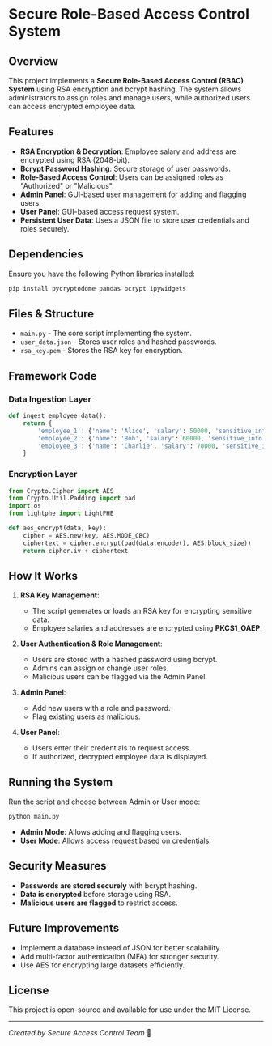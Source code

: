 # Secure Role-Based Access Control System

## Overview
This project implements a **Secure Role-Based Access Control (RBAC) System** using RSA encryption and bcrypt hashing. The system allows administrators to assign roles and manage users, while authorized users can access encrypted employee data.

## Features
- **RSA Encryption & Decryption**: Employee salary and address are encrypted using RSA (2048-bit).
- **Bcrypt Password Hashing**: Secure storage of user passwords.
- **Role-Based Access Control**: Users can be assigned roles as "Authorized" or "Malicious".
- **Admin Panel**: GUI-based user management for adding and flagging users.
- **User Panel**: GUI-based access request system.
- **Persistent User Data**: Uses a JSON file to store user credentials and roles securely.

## Dependencies
Ensure you have the following Python libraries installed:
```sh
pip install pycryptodome pandas bcrypt ipywidgets
```

## Files & Structure
- `main.py` - The core script implementing the system.
- `user_data.json` - Stores user roles and hashed passwords.
- `rsa_key.pem` - Stores the RSA key for encryption.

## Framework Code

### Data Ingestion Layer
```python
def ingest_employee_data():
    return {
        'employee_1': {'name': 'Alice', 'salary': 50000, 'sensitive_info': 'SSN1234'},
        'employee_2': {'name': 'Bob', 'salary': 60000, 'sensitive_info': 'SSN5678'},
        'employee_3': {'name': 'Charlie', 'salary': 70000, 'sensitive_info': 'SSN9101'},
    }
```

### Encryption Layer
```python
from Crypto.Cipher import AES
from Crypto.Util.Padding import pad
import os
from lightphe import LightPHE

def aes_encrypt(data, key):
    cipher = AES.new(key, AES.MODE_CBC)
    ciphertext = cipher.encrypt(pad(data.encode(), AES.block_size))
    return cipher.iv + ciphertext
```

## How It Works
1. **RSA Key Management**:
   - The script generates or loads an RSA key for encrypting sensitive data.
   - Employee salaries and addresses are encrypted using **PKCS1_OAEP**.

2. **User Authentication & Role Management**:
   - Users are stored with a hashed password using bcrypt.
   - Admins can assign or change user roles.
   - Malicious users can be flagged via the Admin Panel.

3. **Admin Panel**:
   - Add new users with a role and password.
   - Flag existing users as malicious.

4. **User Panel**:
   - Users enter their credentials to request access.
   - If authorized, decrypted employee data is displayed.

## Running the System
Run the script and choose between Admin or User mode:
```sh
python main.py
```
- **Admin Mode**: Allows adding and flagging users.
- **User Mode**: Allows access request based on credentials.

## Security Measures
- **Passwords are stored securely** with bcrypt hashing.
- **Data is encrypted** before storage using RSA.
- **Malicious users are flagged** to restrict access.

## Future Improvements
- Implement a database instead of JSON for better scalability.
- Add multi-factor authentication (MFA) for stronger security.
- Use AES for encrypting large datasets efficiently.

## License
This project is open-source and available for use under the MIT License.

---

*Created by Secure Access Control Team* 🚀

